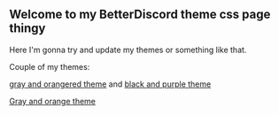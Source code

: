 ## Welcome to my BetterDiscord theme css page thingy

Here I'm gonna try and update my themes or something like that. 


Couple of my themes:


[gray and orangered theme](https://striderg.github.io/gor.theme.css) and
[black and purple theme](https://n1kkidon.github.io/purpleDiscord.css)

<a href="https://striderg.github.io/gor.theme.css" download rel="noopener noreferrer" target="_blank">
  Gray and orange theme
 </a>
